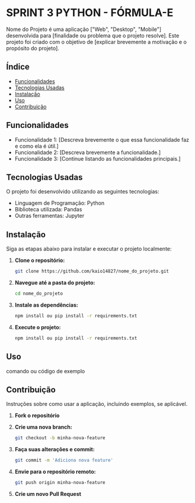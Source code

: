 # SPRINT 3 PYTHON - FÓRMULA-E 

Nome do Projeto é uma aplicação ["Web", "Desktop", "Mobile"] desenvolvida para [finalidade ou problema que o projeto resolve]. Este projeto foi criado com o objetivo de [explicar brevemente a motivação e o propósito do projeto].

## Índice
- [Funcionalidades](#funcionalidades)
- [Tecnologias Usadas](#tecnologias-usadas)
- [Instalação](#instalação)
- [Uso](#uso)
- [Contribuição](#contribuição)


## Funcionalidades
- Funcionalidade 1: [Descreva brevemente o que essa funcionalidade faz e como ela é útil.]
- Funcionalidade 2: [Descreva brevemente a funcionalidade.]
- Funcionalidade 3: [Continue listando as funcionalidades principais.]


## Tecnologias Usadas

O projeto foi desenvolvido utilizando as seguintes tecnologias:

- Linguagem de Programação: Python
- Biblioteca utilizada: Pandas
- Outras ferramentas: Jupyter

## Instalação

Siga as etapas abaixo para instalar e executar o projeto localmente:

1. **Clone o repositório:**
   ```bash
   git clone https://github.com/kaio14827/nome_do_projeto.git
   
2. **Navegue até a pasta do projeto:**
   ```bash
   cd nome_do_projeto
   
3. **Instale as dependências:**
   ```bash
   npm install ou pip install -r requirements.txt

4. **Execute o projeto:**
   ```bash
   npm install ou pip install -r requirements.txt
   
## Uso

comando ou código de exemplo

## Contribuição

Instruções sobre como usar a aplicação, incluindo exemplos, se aplicável.

1. **Fork o repositório**

2. **Crie uma nova branch:**
   ```bash
   git checkout -b minha-nova-feature

3. **Faça suas alterações e commit:**
   ```bash
   git commit -m 'Adiciona nova feature'

4. **Envie para o repositório remoto:**
   ```bash
   git push origin minha-nova-feature

5. **Crie um novo Pull Request**
